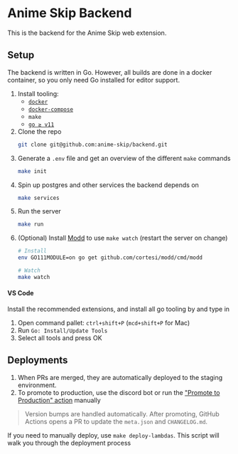 # Anime Skip Backend

This is the backend for the Anime Skip web extension.

## Setup

The backend is written in Go. However, all builds are done in a docker container, so you only need Go installed for editor support.

1. Install tooling:
    - [`docker`](https://docs.docker.com/get-docker/)
    - [`docker-compose`](https://docs.docker.com/compose/install/)
    - `make`
    - [`go ≥ v11`](https://golang.org/doc/install#download)
1. Clone the repo
    ```bash
    git clone git@github.com:anime-skip/backend.git
    ```
1. Generate a `.env` file and get an overview of the different `make` commands
    ```bash
    make init
    ```
1. Spin up postgres and other services the backend depends on
    ```bash
    make services
    ```
1. Run the server
    ```bash
    make run
    ```
1. (Optional) Install [Modd](https://github.com/cortesi/modd) to use `make watch` (restart the server on change)
    ```bash
    # Install
    env GO111MODULE=on go get github.com/cortesi/modd/cmd/modd

    # Watch
    make watch
    ```

#### VS Code

Install the recommended extensions, and install all go tooling by  and type in

1. Open command pallet: `ctrl+shift+P` (`mcd+shift+P` for Mac)
1. Run `Go: Install/Update Tools`
1. Select all tools and press OK

## Deployments

1. When PRs are merged, they are automatically deployed to the staging environment.
1. To promote to production, use the discord bot or run the ["Promote to Production" action](https://github.com/anime-skip/backend/actions/workflows/promote-to-production.yml) manually

> Version bumps are handled automatically. After promoting, GitHub Actions opens a PR to update the `meta.json` and `CHANGELOG.md`.

If you need to manually deploy, use `make deploy-lambdas`. This script will walk you through the deployment process 
